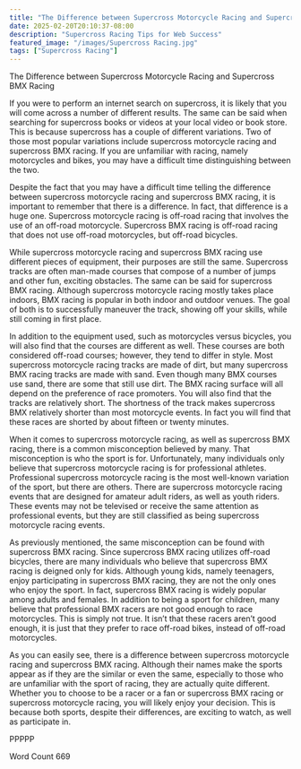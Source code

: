 ```yaml
---
title: "The Difference between Supercross Motorcycle Racing and Supercross BMX Racing"
date: 2025-02-20T20:10:37-08:00
description: "Supercross Racing Tips for Web Success"
featured_image: "/images/Supercross Racing.jpg"
tags: ["Supercross Racing"]
---
```


The Difference between Supercross Motorcycle Racing and Supercross BMX Racing

If you were to perform an internet search on supercross, it is likely that you will come across a number of different results. The same can be said when searching for supercross books or videos at your local video or book store.  This is because supercross has a couple of different variations. Two of those most popular variations include supercross motorcycle racing and supercross BMX racing. If you are unfamiliar with racing, namely motorcycles and bikes, you may have a difficult time distinguishing between the two.

Despite the fact that you may have a difficult time telling the difference between supercross motorcycle racing and supercross BMX racing, it is important to remember that there is a difference.  In fact, that difference is a huge one. Supercross motorcycle racing is off-road racing that involves the use of an off-road motorcycle.  Supercross BMX racing is off-road racing that does not use off-road motorcycles, but off-road bicycles.

While supercross motorcycle racing and supercross BMX racing use different pieces of equipment, their purposes are still the same.  Supercross tracks are often man-made courses that compose of a number of jumps and other fun, exciting obstacles.  The same can be said for supercross BMX racing.  Although supercross motorcycle racing mostly takes place indoors, BMX racing is popular in both indoor and outdoor venues.  The goal of both is to successfully maneuver the track, showing off your skills, while still coming in first place.  

In addition to the equipment used, such as motorcycles versus bicycles, you will also find that the courses are different as well. These courses are both considered off-road courses; however, they tend to differ in style.  Most supercross motorcycle racing tracks are made of dirt, but many supercross BMX racing tracks are made with sand. Even though many BMX courses use sand, there are some that still use dirt. The BMX racing surface will all depend on the preference of race promoters.  You will also find that the tracks are relatively short.  The shortness of the track makes supercross BMX relatively shorter than most motorcycle events.  In fact you will find that these races are shorted by about fifteen or twenty minutes.  

When it comes to supercross motorcycle racing, as well as supercross BMX racing, there is a common misconception believed by many. That misconception is who the sport is for.  Unfortunately, many individuals only believe that supercross motorcycle racing is for professional athletes.  Professional supercross motorcycle racing is the most well-known variation of the sport, but there are others. There are supercross motorcycle racing events that are designed for amateur adult riders, as well as youth riders. These events may not be televised or receive the same attention as professional events, but they are still classified as being supercross motorcycle racing events.

As previously mentioned, the same misconception can be found with supercross BMX racing.  Since supercross BMX racing utilizes off-road bicycles, there are many individuals who believe that supercross BMX racing is deigned only for kids.  Although young kids, namely teenagers, enjoy participating in supercross BMX racing, they are not the only ones who enjoy the sport. In fact, supercross BMX racing is widely popular among adults and females. In addition to being a sport for children, many believe that professional BMX racers are not good enough to race motorcycles. This is simply not true.  It isn’t that these racers aren’t good enough, it is just that they prefer to race off-road bikes, instead of off-road motorcycles.  

As you can easily see, there is a difference between supercross motorcycle racing and supercross BMX racing. Although their names make the sports appear as if they are the similar or even the same, especially to those who are unfamiliar with the sport of racing, they are actually quite different.  Whether you to choose to be a racer or a fan or supercross BMX racing or supercross motorcycle racing, you will likely enjoy your decision. This is because both sports, despite their differences, are exciting to watch, as well as participate in.

PPPPP

Word Count 669

